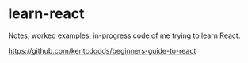# learn-react
Notes, worked examples, in-progress code of me trying to learn React.

https://github.com/kentcdodds/beginners-guide-to-react
